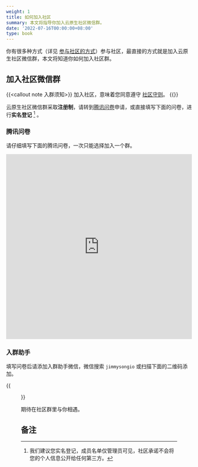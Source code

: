 ```yaml
---
weight: 1
title: 如何加入社区
summary: 本文将指导你加入云原生社区微信群。
date: '2022-07-16T00:00:00+08:00'
type: book
---
```


你有很多种方式（详见 [参与社区的方式](../involve)）参与社区，最直接的方式就是加入云原生社区微信群，本文将知道你如何加入社区群。

## 加入社区微信群

{{<callout note 入群须知>}}
加入社区，意味着您同意遵守 [社区守则](../policy/)。
{{</callout>}}

云原生社区微信群采取**注册制**，请转到[腾讯问卷](https://wj.qq.com/s2/5479026/bf82/)申请，或直接填写下面的问卷，进行**实名登记** [^1] 。

### 腾讯问卷

请仔细填写下面的腾讯问卷，一次只能选择加入一个群。

<iframe height="500" width="100%" id="tencent_survey" src="https://wj.qq.com/s2/5479026/bf82/" frameborder="0" onload="" allowfullscreen sandbox="allow-same-origin allow-scripts allow-modals allow-downloads allow-forms allow-popups"></iframe>

### 入群助手

填写问卷后请添加入群助手微信，微信搜索 `jimmysongio` 或扫描下面的二维码添加。

{{<figure title="入群助手二维码" alt="入群助手二维码" src="jimmysongio-wechat.jpg" width="128px">}}

期待在社区群里与你相遇。

## 备注

[^1]: 我们建议您实名登记，成员名单仅管理员可见，社区承诺不会将您的个人信息公开给任何第三方。
